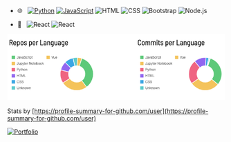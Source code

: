 

- 🌐 &nbsp;
[![Python](https://img.shields.io/badge/-Python-000?&logo=python)](https://github.com/adamalston?tab=repositories&q=&type=&language=python)
[![JavaScript](https://img.shields.io/badge/-JavaScript-000?&logo=JavaScript&logoColor=ddc508)](https://github.com/adamalston?tab=repositories&q=&type=&language=javascript)
![HTML](https://img.shields.io/badge/-HTML-333333?style=flat&logo=HTML5)
![CSS](https://img.shields.io/badge/-CSS-333333?style=flat&logo=CSS3&logoColor=1572B6)
![Bootstrap](https://img.shields.io/badge/-Bootstrap-333333?style=flat&logo=bootstrap&logoColor=563D7C)
![Node.js](https://img.shields.io/badge/-Node.js-333333?style=flat&logo=node.js)

- :bookmark_tabs: &nbsp;
![React](https://img.shields.io/badge/-React-333333?style=flat&logo=react)
![React](https://img.shields.io/badge/-Vue.js-333333?style=flat&logo=vue.js)


![Visual Studio Code](newstats.png)

Stats by [https://profile-summary-for-github.com/user](https://profile-summary-for-github.com/user)

<a href="https://rebeccadavidsson.github.io/cv/"><img alt="Portfolio" title="Portfolio" src="https://img.shields.io/badge/-Portfolio-000000?style=for-the-badge&logo=koding&logoColor=white"/></a>

